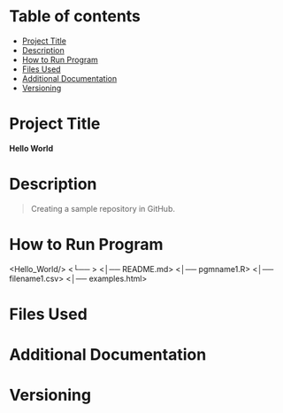# Table of contents
  - [Project Title](#Project-Title)
  - [Description](#Description)
  - [How to Run Program](#How-to-Run-Program)
  - [Files Used](#Files-Used)
  - [Additional Documentation](#Additional-Documentation)
  - [Versioning](#Versioning)
# Project Title
  **Hello World**
# Description
  > Creating a sample repository in GitHub.
# How to Run Program
  <Hello_World/>
   <└── >
       <│── README.md>
       <│── pgmname1.R>
       <│── filename1.csv>
       <│── examples.html>
# Files Used
# Additional Documentation
# Versioning
